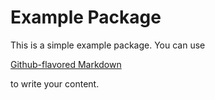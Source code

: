 # Example Package

This is a simple example package. You can use

[Github-flavored Markdown](https://guides.github.com/features/mastering-markdown/)

to write your content.